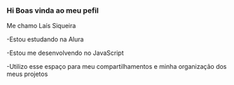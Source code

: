 ### Hi Boas vinda ao meu pefil

Me chamo Laís Siqueira

-Estou estudando na Alura

-Estou me desenvolvendo no JavaScript

-Utilizo esse espaço para meu compartilhamentos e minha organização dos meus projetos

